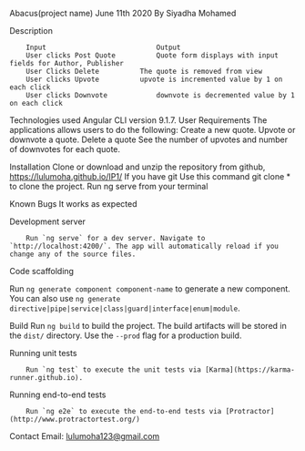 Abacus(project name)
         June 11th 2020
        By Siyadha Mohamed
        
Description

        Input                           Output
        User clicks Post Quote	        Quote form displays with input fields for Author, Publisher
        User Clicks Delete	        The quote is removed from view
        User clicks Upvote	        upvote is incremented value by 1 on each click
        User clicks Downvote	        downvote is decremented value by 1 on each click

Technologies used
        Angular CLI version 9.1.7.
 User Requirements
        The applications allows users to do the following:
	 Create a new quote.
	 Upvote or downvote a quote.
	 Delete a quote
	 See the number of upvotes and number of downvotes for each quote.
        
 Installation
        Clone or download and unzip the repository from github, https://lulumoha.github.io/IP1/
        If you have git Use this command git clone * to clone the project.
        Run ng serve from your terminal

Known Bugs
        It works as expected

Development server

        Run `ng serve` for a dev server. Navigate to `http://localhost:4200/`. The app will automatically reload if you change any of the source files.

 Code scaffolding

Run `ng generate component component-name` to generate a new component. You can also use `ng generate directive|pipe|service|class|guard|interface|enum|module`.

Build
        Run `ng build` to build the project. The build artifacts will be stored in the `dist/` directory. Use the `--prod` flag for a          production build.

Running unit tests

        Run `ng test` to execute the unit tests via [Karma](https://karma-runner.github.io).

Running end-to-end tests

        Run `ng e2e` to execute the end-to-end tests via [Protractor](http://www.protractortest.org/)
Contact
        Email: lulumoha123@gmail.com
